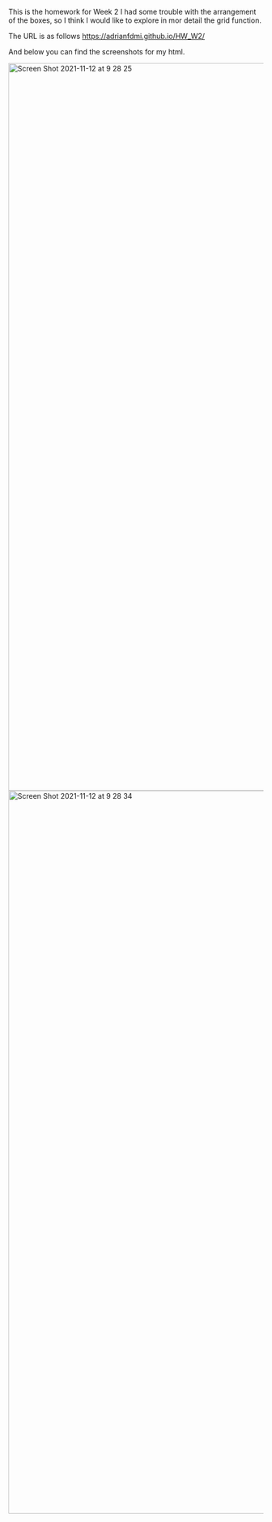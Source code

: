 This is the homework for Week 2
I had some trouble with the arrangement of the boxes, so I think I would like to explore in mor detail the grid function.

The URL is as follows https://adrianfdmi.github.io/HW_W2/

And below you can find the screenshots for my html.

<img width="1434" alt="Screen Shot 2021-11-12 at 9 28 25" src="https://user-images.githubusercontent.com/93006733/141530125-eeb564dd-0993-4c89-8d65-d5fa9a10821c.png">
<img width="1425" alt="Screen Shot 2021-11-12 at 9 28 34" src="https://user-images.githubusercontent.com/93006733/141530135-b7932e70-fd25-413b-aa8d-b558e9d6acf5.png">
